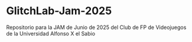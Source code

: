 # GlitchLab-Jam-2025
Repositorio para la JAM de Junio de 2025 del Club de FP de Videojuegos de la Universidad Alfonso X el Sabio
